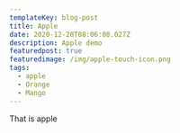 ```yaml
---
templateKey: blog-post
title: Apple
date: 2020-12-28T08:06:08.027Z
description: Apple demo
featuredpost: true
featuredimage: /img/apple-touch-icon.png
tags:
  - apple
  - Orange
  - Mango
---
```

That is apple